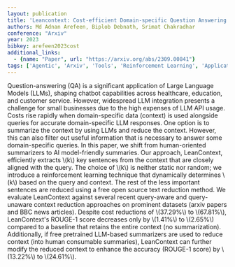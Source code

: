 ```yaml
---
layout: publication
title: 'Leancontext: Cost-efficient Domain-specific Question Answering Using Llms'
authors: Md Adnan Arefeen, Biplob Debnath, Srimat Chakradhar
conference: "Arxiv"
year: 2023
bibkey: arefeen2023cost
additional_links:
  - {name: "Paper", url: "https://arxiv.org/abs/2309.00841"}
tags: ['Agentic', 'Arxiv', 'Tools', 'Reinforcement Learning', 'Applications']
---
```

Question-answering (QA) is a significant application of Large Language Models
(LLMs), shaping chatbot capabilities across healthcare, education, and customer
service. However, widespread LLM integration presents a challenge for small
businesses due to the high expenses of LLM API usage. Costs rise rapidly when
domain-specific data (context) is used alongside queries for accurate
domain-specific LLM responses. One option is to summarize the context by using
LLMs and reduce the context. However, this can also filter out useful
information that is necessary to answer some domain-specific queries. In this
paper, we shift from human-oriented summarizers to AI model-friendly summaries.
Our approach, LeanContext, efficiently extracts \\(k\\) key sentences from the
context that are closely aligned with the query. The choice of \\(k\\) is neither
static nor random; we introduce a reinforcement learning technique that
dynamically determines \\(k\\) based on the query and context. The rest of the less
important sentences are reduced using a free open source text reduction method.
We evaluate LeanContext against several recent query-aware and query-unaware
context reduction approaches on prominent datasets (arxiv papers and BBC news
articles). Despite cost reductions of \\(37.29%\\) to \\(67.81%\\), LeanContext's
ROUGE-1 score decreases only by \\(1.41%\\) to \\(2.65%\\) compared to a baseline
that retains the entire context (no summarization). Additionally, if free
pretrained LLM-based summarizers are used to reduce context (into human
consumable summaries), LeanContext can further modify the reduced context to
enhance the accuracy (ROUGE-1 score) by \\(13.22%\\) to \\(24.61%\\).
